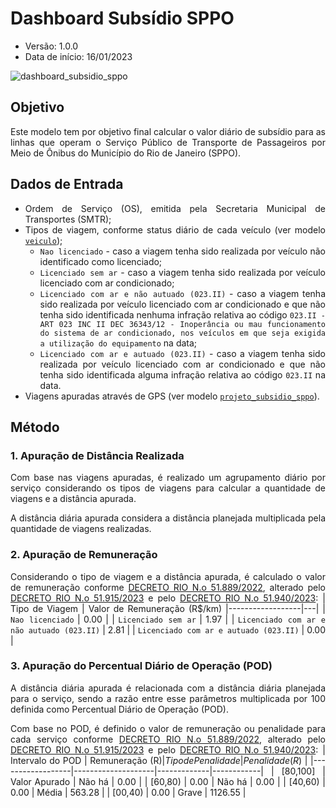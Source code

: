 # Dashboard Subsídio SPPO
* Versão: 1.0.0
* Data de início: 16/01/2023

![dashboard_subsidio_sppo](https://user-images.githubusercontent.com/66736583/227256098-6371bf20-d031-483d-8a20-f211ff552c25.png)

<div align="justify">

## Objetivo

Este modelo tem por objetivo final calcular o valor diário de subsídio para as linhas que operam o Serviço Público de Transporte de Passageiros por Meio de Ônibus do Município do Rio de Janeiro (SPPO).
  
## Dados de Entrada
- Ordem de Serviço (OS), emitida pela Secretaria Municipal de Transportes (SMTR);
- Tipos de viagem, conforme status diário de cada veículo (ver modelo [`veiculo`](https://github.com/prefeitura-rio/queries-rj-smtr/tree/master/models/veiculo));
  * `Nao licenciado` - caso a viagem tenha sido realizada por veículo não identificado como licenciado;
  * `Licenciado sem ar` - caso a viagem tenha sido realizada por veículo  licenciado com ar condicionado;
  * `Licenciado com ar e não autuado (023.II)` - caso a viagem tenha sido realizada por veículo licenciado com ar condicionado e que não tenha sido identificada nenhuma infração relativa ao código `023.II - ART 023 INC II DEC 36343/12 - Inoperância ou mau funcionamento do sistema de ar condicionado, nos veículos em que seja exigida a utilização do equipamento` na data;
  * `Licenciado com ar e autuado (023.II)` - caso a viagem tenha sido realizada por veículo licenciado com ar condicionado e que não tenha sido identificada alguma infração relativa ao código `023.II` na data.
- Viagens apuradas através de GPS (ver modelo [`projeto_subsidio_sppo`](https://github.com/prefeitura-rio/queries-rj-smtr/tree/master/models/projeto_subsidio_sppo)).

## Método

### 1. Apuração de Distância Realizada
Com base nas viagens apuradas, é realizado um agrupamento diário por serviço considerando os tipos de viagens para calcular a quantidade de viagens e a distância apurada.

A distância diária apurada considera a distância planejada multiplicada pela quantidade de viagens realizadas.

### 2. Apuração de Remuneração
Considerando o tipo de viagem e a distância apurada, é calculado o valor de remuneração conforme [DECRETO RIO N.o 51.889/2022](https://transportes.prefeitura.rio/wp-content/uploads/sites/31/2022/12/DECRETO_RIO_No_51889_DE_26_DE_DEZEMBRO_DE_2022.pdf), alterado pelo [DECRETO RIO N.o 51.915/2023](https://transportes.prefeitura.rio/wp-content/uploads/sites/31/2023/01/DECRETO-RIO-No-51915-DE-2-DE-JANEIRO-DE-2023-1.pdf) e pelo [DECRETO RIO N.o 51.940/2023](https://transportes.prefeitura.rio/wp-content/uploads/sites/31/2023/01/Decreto-51940-de-16-de-janeiro-de-2023.pdf):
| Tipo de Viagem | Valor de Remuneração (R$/km)
|------------------|---|
| `Nao licenciado` | 0.00 |
| `Licenciado sem ar` | 1.97 |
| `Licenciado com ar e não autuado (023.II)` | 2.81 |
| `Licenciado com ar e autuado (023.II)` | 0.00 |

### 3. Apuração do Percentual Diário de Operação (POD)
A distância diária apurada é relacionada com a distância diária planejada  para o serviço, sendo a razão entre esse parâmetros multiplicada por 100 definida como Percentual Diário de Operação (POD).

Com base no POD, é definido o valor de remuneração ou penalidade para cada serviço conforme [DECRETO RIO N.o 51.889/2022](https://transportes.prefeitura.rio/wp-content/uploads/sites/31/2022/12/DECRETO_RIO_No_51889_DE_26_DE_DEZEMBRO_DE_2022.pdf), alterado pelo [DECRETO RIO N.o 51.915/2023](https://transportes.prefeitura.rio/wp-content/uploads/sites/31/2023/01/DECRETO-RIO-No-51915-DE-2-DE-JANEIRO-DE-2023-1.pdf) e pelo [DECRETO RIO N.o 51.940/2023](https://transportes.prefeitura.rio/wp-content/uploads/sites/31/2023/01/Decreto-51940-de-16-de-janeiro-de-2023.pdf):
| Intervalo do POD | Remuneração (R$) | Tipo de Penalidade  | Penalidade (R$) |
|------------------|--------------------|-------------|------------|
| [80,100] | Valor Apurado | Não há | 0.00 |
| [60,80) | 0.00 | Não há | 0.00 |
| [40,60) | 0.00 | Média | 563.28 |
| [00,40) | 0.00 | Grave | 1126.55 |
 
</div>
